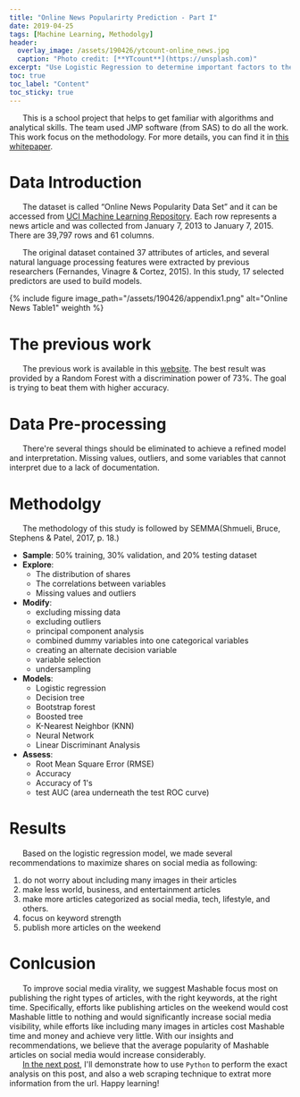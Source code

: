 ```yaml
---
title: "Online News Popularirty Prediction - Part I"
date: 2019-04-25
tags: [Machine Learning, Methodolgy]
header:
  overlay_image: /assets/190426/ytcount-online_news.jpg
  caption: "Photo credit: [**YTcount**](https://unsplash.com)"
excerpt: "Use Logistic Regression to determine important factors to the online news popularity. (Difficulty: ★☆☆☆☆)"
toc: true
toc_label: "Content"
toc_sticky: true
---
```

&nbsp;&nbsp;&nbsp;&nbsp;&nbsp;&nbsp;This is a school project that helps to get familiar with algorithms and analytical skills. The team used JMP software (from SAS) to do all the work. This work focus on the methodology. For more details, you can find it in [this whitepaper](https://github.com/chw18019/OnlineNewsPopularity/blob/master/Whitepaper_OnlineNewsPopularity.pdf).


# Data Introduction
&nbsp;&nbsp;&nbsp;&nbsp;&nbsp;&nbsp;The dataset is called “Online News Popularity Data Set” and it can be accessed from [UCI Machine Learning Repository](https://archive.ics.uci.edu). Each row represents a news article and was collected from January 7, 2013 to January 7, 2015. There are 39,797 rows and 61 columns.

&nbsp;&nbsp;&nbsp;&nbsp;&nbsp;&nbsp;The original dataset contained 37 attributes of articles, and several natural language processing features were extracted by previous researchers (Fernandes, Vinagre & Cortez, 2015). In this study, 17 selected predictors are used to build models.

{% include figure image_path="/assets/190426/appendix1.png" alt="Online News Table1" weighth %}

# The previous work
&nbsp;&nbsp;&nbsp;&nbsp;&nbsp;&nbsp;The previous work is available in this [website](https://www.researchgate.net/publication/283510525_A_Proactive_Intelligent_Decision_Support_System_for_Predicting_the_Popularity_of_Online_News). The best result was provided by a Random Forest with a discrimination power of 73%. The goal is trying to beat them with higher accuracy.


# Data Pre-processing
&nbsp;&nbsp;&nbsp;&nbsp;&nbsp;&nbsp;There're several things should be eliminated to achieve a refined model and interpretation. Missing values, outliers, and some variables that cannot interpret due to a lack of documentation.


# Methodolgy
&nbsp;&nbsp;&nbsp;&nbsp;&nbsp;&nbsp;The methodology of this study is followed by SEMMA(Shmueli, Bruce, Stephens & Patel, 2017, p. 18.)
- **Sample**: 50% training, 30% validation, and 20% testing dataset
- **Explore**: 
    - The distribution of shares
    - The correlations between variables
    - Missing values and outliers
- **Modify**: 
    - excluding missing data
    - excluding outliers
    - principal component analysis
    - combined dummy variables into one categorical variables
    - creating an alternate decision variable
    - variable selection
    - undersampling
- **Models**: 
    - Logistic regression
    - Decision tree
    - Bootstrap forest
    - Boosted tree
    - K-Nearest Neighbor (KNN)
    - Neural Network
    - Linear Discriminant Analysis
- **Assess**: 
    - Root Mean Square Error (RMSE)
    - Accuracy
    - Accuracy of 1's
    - test AUC (area underneath the test ROC curve)

# Results
&nbsp;&nbsp;&nbsp;&nbsp;&nbsp;&nbsp;Based on the logistic regression model, we made several recommendations to maximize shares on social media as following:
1. do not worry about including many images in their articles
2. make less world, business, and entertainment articles
3. make more articles categorized as social media, tech, lifestyle, and others.
4. focus on keyword strength
5. publish more articles on the weekend
 

# Conlcusion
&nbsp;&nbsp;&nbsp;&nbsp;&nbsp;&nbsp;To improve social media virality, we suggest Mashable focus most on publishing the right types of articles, with the right keywords, at the right time. Specifically, efforts like publishing articles on the weekend would cost Mashable little to nothing and would significantly increase social media visibility, while efforts like including many images in articles cost Mashable time and money and achieve very little. With our insights and recommendations, we believe that the average popularity of Mashable articles on social media would increase considerably.<br>&nbsp;&nbsp;&nbsp;&nbsp;&nbsp;&nbsp;[In the next post](https://chw18019.github.io/online_news_popularity_prediction_2/), I'll demonstrate how to use `Python` to perform the exact analysis on this post, and also a web scraping technique to extrat more information from the url. Happy learning!
